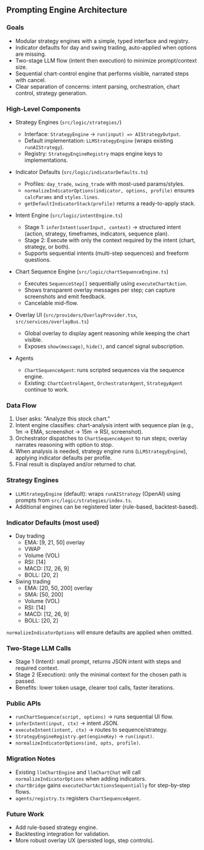 ## Prompting Engine Architecture

### Goals

- Modular strategy engines with a simple, typed interface and registry.
- Indicator defaults for day and swing trading, auto-applied when options are missing.
- Two-stage LLM flow (intent then execution) to minimize prompt/context size.
- Sequential chart-control engine that performs visible, narrated steps with cancel.
- Clear separation of concerns: intent parsing, orchestration, chart control, strategy generation.

### High-Level Components

- Strategy Engines (`src/logic/strategies/`)

  - Interface: `StrategyEngine` → `run(input) => AIStrategyOutput`.
  - Default implementation: `LLMStrategyEngine` (wraps existing `runAIStrategy`).
  - Registry: `StrategyEngineRegistry` maps engine keys to implementations.

- Indicator Defaults (`src/logic/indicatorDefaults.ts`)

  - Profiles: `day_trade`, `swing_trade` with most-used params/styles.
  - `normalizeIndicatorOptions(indicator, options, profile)` ensures `calcParams` and `styles.lines`.
  - `getDefaultIndicatorStack(profile)` returns a ready-to-apply stack.

- Intent Engine (`src/logic/intentEngine.ts`)

  - Stage 1: `inferIntent(userInput, context)` → structured intent (action, strategy, timeframes, indicators, sequence plan).
  - Stage 2: Execute with only the context required by the intent (chart, strategy, or both).
  - Supports sequential intents (multi-step sequences) and freeform questions.

- Chart Sequence Engine (`src/logic/chartSequenceEngine.ts`)

  - Executes `SequenceStep[]` sequentially using `executeChartAction`.
  - Shows transparent overlay messages per step; can capture screenshots and emit feedback.
  - Cancelable mid-flow.

- Overlay UI (`src/providers/OverlayProvider.tsx`, `src/services/overlayBus.ts`)

  - Global overlay to display agent reasoning while keeping the chart visible.
  - Exposes `show(message)`, `hide()`, and cancel signal subscription.

- Agents
  - `ChartSequenceAgent`: runs scripted sequences via the sequence engine.
  - Existing: `ChartControlAgent`, `OrchestratorAgent`, `StrategyAgent` continue to work.

### Data Flow

1. User asks: "Analyze this stock chart."
2. Intent engine classifies: chart-analysis intent with sequence plan (e.g., 1m → EMA, screenshot → 15m → RSI, screenshot).
3. Orchestrator dispatches to `ChartSequenceAgent` to run steps; overlay narrates reasoning with option to stop.
4. When analysis is needed, strategy engine runs (`LLMStrategyEngine`), applying indicator defaults per profile.
5. Final result is displayed and/or returned to chat.

### Strategy Engines

- `LLMStrategyEngine` (default): wraps `runAIStrategy` (OpenAI) using prompts from `src/logic/strategies/index.ts`.
- Additional engines can be registered later (rule-based, backtest-based).

### Indicator Defaults (most used)

- Day trading
  - EMA: [9, 21, 50] overlay
  - VWAP
  - Volume (VOL)
  - RSI: [14]
  - MACD: [12, 26, 9]
  - BOLL: [20, 2]
- Swing trading
  - EMA: [20, 50, 200] overlay
  - SMA: [50, 200]
  - Volume (VOL)
  - RSI: [14]
  - MACD: [12, 26, 9]
  - BOLL: [20, 2]

`normalizeIndicatorOptions` will ensure defaults are applied when omitted.

### Two-Stage LLM Calls

- Stage 1 (Intent): small prompt, returns JSON intent with steps and required context.
- Stage 2 (Execution): only the minimal context for the chosen path is passed.
- Benefits: lower token usage, clearer tool calls, faster iterations.

### Public APIs

- `runChartSequence(script, options)` → runs sequential UI flow.
- `inferIntent(input, ctx)` → intent JSON.
- `executeIntent(intent, ctx)` → routes to sequence/strategy.
- `StrategyEngineRegistry.get(engineKey)` → `run(input)`.
- `normalizeIndicatorOptions(ind, opts, profile)`.

### Migration Notes

- Existing `llmChartEngine` and `llmChartChat` will call `normalizeIndicatorOptions` when adding indicators.
- `chartBridge` gains `executeChartActionsSequentially` for step-by-step flows.
- `agents/registry.ts` registers `ChartSequenceAgent`.

### Future Work

- Add rule-based strategy engine.
- Backtesting integration for validation.
- More robust overlay UX (persisted logs, step controls).
